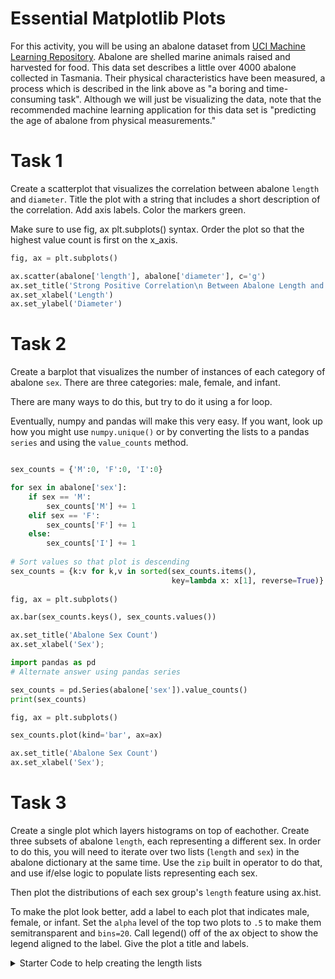 # Essential Matplotlib Plots

For this activity, you will be using an abalone dataset from [UCI Machine Learning Repository](https://archive.ics.uci.edu/ml/datasets/abalone). Abalone are shelled marine animals raised and harvested for food.  This data set describes a little over 4000 abalone collected in Tasmania.  Their physical characteristics have been measured, a process which is described in the link above as "a boring and time-consuming task".  Although we will just be visualizing the data, note that the recommended machine learning application for this data set is "predicting the age of abalone from physical measurements."

# Task 1

Create a scatterplot that visualizes the correlation between abalone `length` and `diameter`.  Title the plot with a string that includes a short description of the correlation.  Add axis labels.  Color the markers green. 

Make sure to use fig, ax plt.subplots() syntax. 
Order the plot so that the highest value count is first on the x_axis.


```python
fig, ax = plt.subplots()

ax.scatter(abalone['length'], abalone['diameter'], c='g')
ax.set_title('Strong Positive Correlation\n Between Abalone Length and Diameter')
ax.set_xlabel('Length')
ax.set_ylabel('Diameter')
```

# Task 2

Create a barplot that visualizes the number of instances of each category of abalone `sex`. There are three categories: male, female, and infant. 

There are many ways to do this, but try to do it using a for loop.  

Eventually, numpy and pandas will make this very easy.  If you want, look up how you might use `numpy.unique()` or by converting the lists to a pandas `series` and using the `value_counts` method.



```python

sex_counts = {'M':0, 'F':0, 'I':0}

for sex in abalone['sex']:
    if sex == 'M':
        sex_counts['M'] += 1
    elif sex == 'F':
        sex_counts['F'] += 1
    else:
        sex_counts['I'] += 1
        
# Sort values so that plot is descending
sex_counts = {k:v for k,v in sorted(sex_counts.items(), 
                                    key=lambda x: x[1], reverse=True)}
        
fig, ax = plt.subplots()

ax.bar(sex_counts.keys(), sex_counts.values())

ax.set_title('Abalone Sex Count')
ax.set_xlabel('Sex');
```


```python
import pandas as pd
# Alternate answer using pandas series

sex_counts = pd.Series(abalone['sex']).value_counts()
print(sex_counts)

fig, ax = plt.subplots()

sex_counts.plot(kind='bar', ax=ax)

ax.set_title('Abalone Sex Count')
ax.set_xlabel('Sex');
```

# Task 3


Create a single plot which layers histograms on top of eachother. Create three subsets of abalone `length`, each representing a different sex.  In order to do this, you will need to iterate over two lists (`length` and `sex`) in the abalone dictionary at the same time.  Use the `zip` built in operator to do that, and use if/else logic to populate lists representing each sex.

Then plot the distributions of each sex group's `length` feature using ax.hist.  

To make the plot look better, add a label to each plot that indicates male, female, or infant.  Set the `alpha` level of the top two plots to `.5` to make them semitransparent and `bins=20`.  Call legend() off of the ax object to show the legend aligned to the label.  Give the plot a title and labels.


<details>
    <summary>
        Starter Code to help creating the length lists
    </summary>

```python
# Create empty lists to hold length of each sex
abalone_male_length = []
abalone_infant_length = []
abalone_female_length = []

# Populate lists with lengths
for sex, length in zip(abalone['sex'], abalone['length']):
    if sex == fill_in:
        pass
    elif sex == fill_in:
        pass
    else:
        pass
```


```python

# Create empty lists to hold length of each sex
abalone_male_length = []
abalone_infant_length = []
abalone_female_length = []

# Populate lists with lengths
for sex, length in zip(abalone['sex'], abalone['length']):
    if sex == 'M':
        abalone_male_length.append(length)
    elif sex == 'F':
        abalone_female_length.append(length)
    else:
        abalone_infant_length.append(length)
        
fig, ax = plt.subplots(figsize=(10,10))

# Layer histograms to display whether they are from 
ax.hist(abalone_male_length, bins=20, label='male')
ax.hist(abalone_infant_length, bins=20, alpha=.5, label='infant')
ax.hist(abalone_female_length, bins=20, alpha=.5, label='female')

ax.set_title('Distribution of Lengths\n Separated by Sex')
ax.set_xlabel('Length (mm)')
ax.legend();
        
```

# Task 4

For the final task, create a single figure with two plots.  The figure should have 2 rows and 1 column, which you specify with the first two arguments of the subplots() method. Go ahead and make the figure bigger (10,10) using the `figsize` argument.  In row 1, plot a **histogram** of the `height` variable. In row 2, plot a **boxplot** of the `height` variable. 


```python

fig, (ax1, ax2) = plt.subplots(2,1, figsize=(10,10), sharex=True)
ax1.hist(abalone['height'],bins=30)
ax2.boxplot(abalone['height'], vert=False, showfliers=True)
ax2.set_xlabel('Height', );
```
